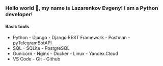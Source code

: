### Hello world 👋, my name is Lazarenkov Evgeny! I am a Python developer!

#### Basic tools

- Python - Django - Django REST Framework - Postman - pyTelegramBotAPI
- SQL - SQLite - PostgreSQL
- Gunicorn - Nginx - Docker - Linux - Yandex.Cloud
- VS Code - Git - Github
